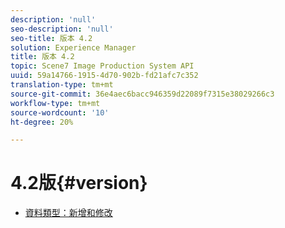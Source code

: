 ```yaml
---
description: 'null'
seo-description: 'null'
seo-title: 版本 4.2
solution: Experience Manager
title: 版本 4.2
topic: Scene7 Image Production System API
uuid: 59a14766-1915-4d70-902b-fd21afc7c352
translation-type: tm+mt
source-git-commit: 36e4aec6bacc946359d22089f7315e38029266c3
workflow-type: tm+mt
source-wordcount: '10'
ht-degree: 20%

---
```



# 4.2版{#version}

* [資料類型：新增和修改](r-4-2-types.md)

